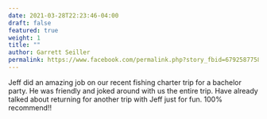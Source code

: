 ```yaml
---
date: 2021-03-28T22:23:46-04:00
draft: false
featured: true
weight: 1
title: ""
author: Garrett Seiller
permalink: https://www.facebook.com/permalink.php?story_fbid=679258775858302&id=100013225561775
---
```


Jeff did an amazing job on our recent fishing charter trip for a bachelor party. He was friendly and joked around with us the entire trip. Have already talked about returning for another trip with Jeff just for fun. 100% recommend!!
